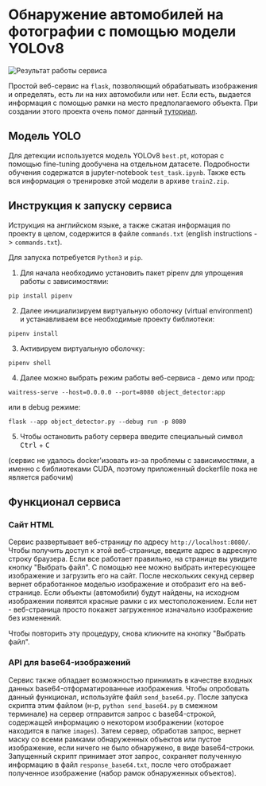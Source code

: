 # Обнаружение автомобилей на фотографии с помощью модели YOLOv8
![Результат работы сервиса](https://i.imgur.com/xjVfnrB.png)

Простой веб-сервис на `flask`, позволяющий обрабатывать изображения и определять, есть ли на них автомобили или нет. Если есть, выдается информация с помощью рамки на место предполагаемого объекта.
При создании этого проекта очень помог данный [туториал](https://www.freecodecamp.org/news/how-to-detect-objects-in-images-using-yolov8/#detect).
## Модель YOLO
Для детекции используется модель YOLOv8 `best.pt`, которая с помощью fine-tuning дообучена на отдельном датасете. Подробности обучения содержатся в jupyter-notebook `test_task.ipynb`.
Также есть вся информация о тренировке этой модели в архиве `train2.zip`.

## Инструкция к запуску сервиса

Иструкция на английском языке, а также сжатая информация по проекту в целом, содержится в файле `commands.txt` (english instructions -> `commands.txt`).

Для запуска потребуется `Python3` и `pip`.

1. Для начала необходимо установить пакет pipenv для упрощения работы с зависимостями:
```
pip install pipenv
```
2. Далее инициализируем виртуальную оболочку (virtual environment) и устанавливаем все необходимые проекту библиотеки:
```
pipenv install
```
3. Активируем виртуальную оболочку:
```
pipenv shell
```
4. Далее можно выбрать режим работы веб-сервиса - демо или прод:
```
waitress-serve --host=0.0.0.0 --port=8080 object_detector:app
```
или в debug режиме:
```
flask --app object_detector.py --debug run -p 8080
```
5. Чтобы остановить работу сервера введите специальный символ <kbd>Ctrl</kbd> + <kbd>C</kdb>

(сервис не удалось docker'изовать из-за проблемы с зависимостями, а именно с библиотеками CUDA, поэтому приложенный dockerfile пока не является рабочим)

## Функционал сервиса

### Сайт HTML

Сервис развертывает веб-страницу по адресу `http://localhost:8080/`. Чтобы получить доступ к этой веб-странице, введите адрес в адресную строку браузера.
Если все работает правильно, на странице вы увидите кнопку "Выбрать файл". С помощью нее можно выбрать интересующее изображение и загрузить его на сайт. 
После нескольких секунд сервер вернет обработанное моделью изображение и отобразит его на веб-странице. 
Если объекты (автомобили) будут найдены, на исходном изображении появятся красные рамки с их местоположением. 
Если нет - веб-страница просто покажет загруженное изначально изображение без изменений.

Чтобы повторить эту процедуру, снова кликните на кнопку "Выбрать файл".

### API для base64-изображений

Сервис также обладает возможностью принимать в качестве входных данных base64-отформатированные изображения.
Чтобы опробовать данный функционал, используйте файл `send_base64.py`. 
После запуска скрипта этим файлом (н-р, `python send_base64.py` в смежном терминале) на сервер отправится запрос с base64-строкой, содержащей информацию о некотором изображении (которое находится в папке `images`).
Затем сервер, обработав запрос, вернет маску со всеми рамками обнаруженных объектов или пустое изображение, если ничего не было обнаружено, в виде base64-строки.
Запущенный скрипт принимает этот запрос, сохраняет полученную информацию в файл `response_base64.txt`, после чего отображает полученное изображение (набор рамок обнаруженных объектов).

